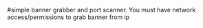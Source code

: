 #simple banner grabber and port scanner. You must have network access/permissions to grab banner from ip
